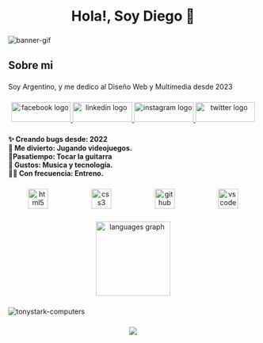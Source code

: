 <h1 align="center">Hola!, Soy Diego 🤘</h1>

###

  ![banner-gif](https://github.com/diegomar7in/diegomar7in/assets/133927902/aecb4bf0-07b8-4ba6-9986-5f5fa2e3b97e)

###

<h2 align="left">Sobre mi</h2>

###

<p align="left"> Soy Argentino, y me dedico al Diseño Web y Multimedia desde 2023</p>

###

<div align="center">
  <a href="https://www.facebook.com/profile.php?id=100087052397985&mibextid=ZbWKwL">
      <img src="https://raw.githubusercontent.com/maurodesouza/profile-readme-generator/master/src/assets/icons/social/facebook/default.svg" width="120" height="40" alt="facebook logo"  />
  </a>

  <a href="https://www.linkedin.com/in/diego-franco-240170244">
    <img src="https://raw.githubusercontent.com/maurodesouza/profile-readme-generator/master/src/assets/icons/social/linkedin/default.svg" width="120" height="40" alt="linkedin logo"  />
  </a>

  <a href="https://instagram.com/diegomar7in?utm_source=qr&igshid=MzNlNGNkZWQ4Mg%3D%3D">
    <img src="https://raw.githubusercontent.com/maurodesouza/profile-readme-generator/master/src/assets/icons/social/instagram/default.svg" width="120" height="40" alt="instagram logo"  />
  </a>

  <a href="https://twitter.com/__diegomartin?t=LdqkzloQHOFrSnoSP6qeSw&s=09">
      <img src="https://raw.githubusercontent.com/maurodesouza/profile-readme-generator/master/src/assets/icons/social/twitter/default.svg" width="120" height="40" alt="twitter logo"  />
  </a>
</div>

###

<h4 align="left">✨ Creando bugs desde: 2022 <br>🎲 Me divierto: Jugando videojuegos.<br>🎸Pasatiempo: Tocar la guitarra<br>🤩 Gustos: Musica y tecnología.<br>🤸‍♂️ Con frecuencia: Entreno.</h4>

###

<div align="center">
  <img src="https://cdn.jsdelivr.net/gh/devicons/devicon/icons/html5/html5-original.svg" height="40" alt="html5 logo"  />
  <img width="80" />
  <img src="https://cdn.jsdelivr.net/gh/devicons/devicon/icons/css3/css3-original.svg" height="40" alt="css3 logo"  />
  <img width="80" />
  <img src="https://cdn.jsdelivr.net/gh/devicons/devicon/icons/github/github-original.svg" height="40" alt="github logo"  />
  <img width="80" />
  <img src="https://cdn.jsdelivr.net/gh/devicons/devicon/icons/vscode/vscode-original.svg" height="40" alt="vscode logo"  />
</div>

###

<p align="left"></p>

###

<div align="center">
  <img src="https://github-readme-stats.vercel.app/api/top-langs?username=diegomar7in&locale=en&hide_title=true&layout=compact&card_width=320&langs_count=10&theme=vue-dark&hide_border=true&order=2" height="150" alt="languages graph"  />
</div>

###

![tonystark-computers](https://github.com/diegomar7in/diegomar7in/assets/133927902/c8dd8654-489c-4e71-b09c-025616de2376)

###

<div align="center">
  <img src="![tonystark-computers](https://github.com/diegomar7in/diegomar7in/assets/133927902/c8dd8654-489c-4e71-b09c-025616de2376)"  />
</div>
